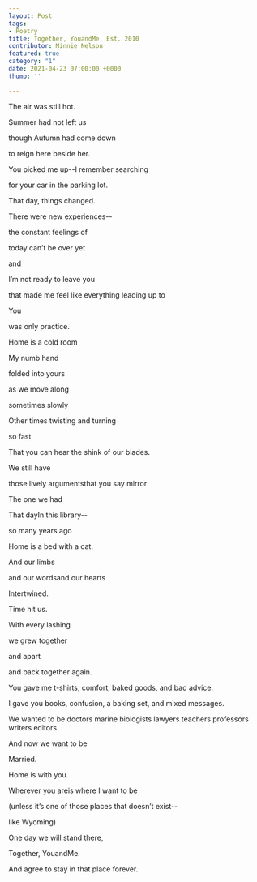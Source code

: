 ```yaml
---
layout: Post
tags:
- Poetry
title: Together, YouandMe, Est. 2010
contributor: Minnie Nelson
featured: true
category: "1"
date: 2021-04-23 07:00:00 +0000
thumb: ''

---
```

The air was still hot.<br>

Summer had not left us<br>

though Autumn had come down<br>

to reign here beside her.<br>

You picked me up--I remember searching<br>

for your car in the parking lot.<br>

That day, things changed.<br>

There were new experiences--<br>

the constant feelings of<br>

today can’t be over yet<br>

and<br>

I’m not ready to leave you<br>

that made me feel like everything leading up to<br>

You<br>

was only practice.<br>

<p style="text-align:right">

Home is a cold room<br>

My numb hand<br>

folded into yours<br>

as we move along<br>

sometimes slowly<br>

Other times twisting and turning<br>

so fast<br>

That you can hear the shink of our blades.<br>

</p>

We still have<br>

those lively argumentsthat you say mirror<br>

The one we had<br>

That dayIn this library--<br>

so many years ago<br>

<p style="text-align:right">

Home is a bed with a cat.<br>

And our limbs<br>

and our wordsand our hearts<br>

Intertwined.<br>

</p>

Time hit us.<br>

With every lashing<br>

we grew together<br>

and apart<br>

and back together again.<br>

You gave me t-shirts, comfort, baked goods, and bad advice.<br>

I gave you books, confusion, a baking set, and mixed messages.<br>

We wanted to be doctors marine biologists lawyers teachers professors writers editors<br>

And now we want to be<br>

Married.<br>

<p style="text-align:right">

Home is with you.<br>

Wherever you areis where I want to be<br>

(unless it’s one of those places that doesn’t exist--<br>

like Wyoming)<br>

</p>

<p style="text-align:center">

One day we will stand there,<br>

Together, YouandMe.<br>

And agree to stay in that place forever.<br>

</p>